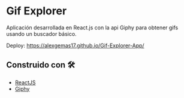 # Gif Explorer

Aplicación desarrollada en React.js con la api Giphy para obtener gifs usando un buscador básico. 

Deploy: https://alexgemas17.github.io/Gif-Explorer-App/

## Construido con 🛠️

* [ReactJS](https://es.reactjs.org/docs/getting-started.html)
* [Giphy](https://developers.giphy.com/)
